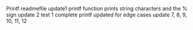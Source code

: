 Printf readmefile
update1
printf function prints string characters and the % sign
update 2
test 1 complete
printf updated for edge cases
update 7, 8, 9, 10, 11, 12
